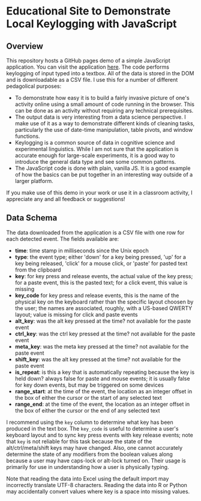 # Educational Site to Demonstrate Local Keylogging with JavaScript

## Overview

This repository hosts a GitHub pages demo of a simple JavaScript application.
You can visit the application [here](https://statsmaths.github.io/keylog/).
The code performs keylogging of input typed into a textbox. All of the
data is stored in the DOM and is downloadable as a CSV file. I use this for a
number of different pedagolical purposes:

- To demonstrate how easy it is to build a fairly invasive picture of one's
activity online using a small amount of code running in the browser. This
can be done as an activity without requiring any technical prerequisites.
- The output data is very interesting from a data science perspective. I make
use of it as a way to demonstrate different kinds of cleaning tasks,
particularly the use of date-time manipulation, table pivots, and window
functions.
- Keylogging is a common source of data in cognitive science and experimental
linguistics. While I am not sure that the application is accurate enough for
large-scale experiments, it is a good way to introduce the general data type
and see some common patterns.
- The JavaScript code is done with plain, vanilla JS. It is a good example of
how the basics can be put together in an interesting way outside of a larger
platform.

If you make use of this demo in your work or use it in a classroom activity,
I appreciate any and all feedback or suggestions!

## Data Schema

The data downloaded from the application is a CSV file with one row for each
detected event. The fields available are:

- **time**: time stamp in milliseconds since the Unix epoch
- **type**: the event type; either 'down' for a key being pressed, 'up' for a
key being released, 'click' for a mouse click, or 'paste' for pasted text from
the clipboard
- **key**: for key press and release events, the actual value of the key press;
for a paste event, this is the pasted text; for a click event, this value is
missing
- **key_code** for key press and release events, this is the name of the
physical key on the keyboard rather than the specific layout choosen by the
user; the names are associated, roughly, with a US-based QWERTY layout; value
is missing for click and paste events
- **alt_key**: was the alt key pressed at the time? not available for the paste
event
- **ctrl_key**: was the ctrl key pressed at the time? not available for the
paste event
- **meta_key**: was the meta key pressed at the time? not available for the
paste event
- **shift_key**: was the alt key pressed at the time? not available for the
paste event
- **is_repeat**: is this a key that is automatically repeating because the key
is held down? always false for paste and mouse events; it is usually false for
key down events, but may be triggered on some devices
- **range_start**: at the time of the event, the location as an integer offset
in the box of either the cursor or the start of any selected text
- **range_end**: at the time of the event, the location as an integer offset
in the box of either the cursor or the end of any selected text

I recommend using the `key` column to determine what key has been produced in
the text box. The `key_code` is useful to determine a user's keyboard layout and
to sync key press events with key release events; note that `key` is not
reliable for this task because the state of the alt/ctrl/meta/shift keys may
have changed. Also, one cannot accurately determine the state of any modifiers
from the boolean values along because a user may have caps-lock or alt-lock
turned on. Their usage is primarily for use in understanding how a user is
physically typing.

Note that reading the data into Excel using the default import may incorrectly
translate UTF-8 characters. Reading the data into R or Python may accidentally
convert values where key is a space into missing values.
